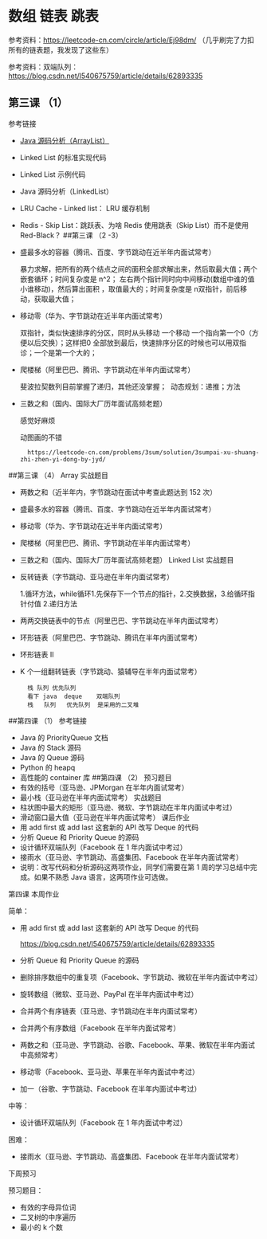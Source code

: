 
# 数组 链表 跳表
参考资料：https://leetcode-cn.com/circle/article/Ej98dm/  （几乎刷完了力扣所有的链表题，我发现了这些东）

参考资料：双端队列：https://blog.csdn.net/l540675759/article/details/62893335

## 第三课 （1）
参考链接

+ [Java 源码分析（ArrayList）](http://developer.classpath.org/doc/java/util/ArrayList-source.html)
+ Linked List 的标准实现代码
+ Linked List 示例代码
+ Java 源码分析（LinkedList）
+ LRU Cache - Linked list： LRU 缓存机制
+ Redis - Skip List：跳跃表、为啥 Redis 使用跳表（Skip List）而不是使用 Red-Black？
##第三课 （2 -3）
+ 盛最多水的容器（腾讯、百度、字节跳动在近半年内面试常考）
    
    暴力求解，把所有的两个结点之间的面积全部求解出来，然后取最大值；两个嵌套循环；时间复杂度是 n^2；
左右两个指针同时向中间移动(数组中谁的值小谁移动)，然后算出面积 ，取值最大的；时间复杂度是 n双指针，前后移动，获取最大值；
+ 移动零（华为、字节跳动在近半年内面试常考）
    
    双指针，类似快速排序的分区，同时从头移动 一个移动 一个指向第一个0（方便以后交换）；这样把0 全部放到最后，快速排序分区的时候也可以用双指诊；一个是第一个大的；
+ 爬楼梯（阿里巴巴、腾讯、字节跳动在半年内面试常考）

    斐波拉契数列目前掌握了递归，其他还没掌握；  动态规划：递推；方法
+ 三数之和（国内、国际大厂历年面试高频老题）  
  
    感觉好麻烦
    
    动图画的不错
  
        https://leetcode-cn.com/problems/3sum/solution/3sumpai-xu-shuang-zhi-zhen-yi-dong-by-jyd/

##第三课 （4）
Array 实战题目
+ 两数之和（近半年内，字节跳动在面试中考查此题达到 152 次）
+ 盛最多水的容器（腾讯、百度、字节跳动在近半年内面试常考）
+ 移动零（华为、字节跳动在近半年内面试常考）
+ 爬楼梯（阿里巴巴、腾讯、字节跳动在半年内面试常考）
+ 三数之和（国内、国际大厂历年面试高频老题）
Linked List 实战题目
+ 反转链表（字节跳动、亚马逊在半年内面试常考）
        
    1.循环方法，while循环1.先保存下一个节点的指针，2.交换数据，3.给循环指针付值
2.递归方法
+ 两两交换链表中的节点（阿里巴巴、字节跳动在半年内面试常考）
+ 环形链表（阿里巴巴、字节跳动、腾讯在半年内面试常考）
+ 环形链表 II
+ K 个一组翻转链表（字节跳动、猿辅导在半年内面试常考）



        栈 队列 优先队列
        看下 java  deque    双端队列
        栈   队列   优先队列  是采用的二叉堆

##第四课 （1）
参考链接
+ Java 的 PriorityQueue 文档
+ Java 的 Stack 源码
+ Java 的 Queue 源码
+ Python 的 heapq
+ 高性能的 container 库
##第四课 （2）
预习题目
+ 有效的括号（亚马逊、JPMorgan 在半年内面试常考）
+ 最小栈（亚马逊在半年内面试常考）
实战题目
+ 柱状图中最大的矩形（亚马逊、微软、字节跳动在半年内面试中考过）
+ 滑动窗口最大值（亚马逊在半年内面试常考）
课后作业
+ 用 add first 或 add last 这套新的 API 改写 Deque 的代码
+ 分析 Queue 和 Priority Queue 的源码
+ 设计循环双端队列（Facebook 在 1 年内面试中考过）
+ 接雨水（亚马逊、字节跳动、高盛集团、Facebook 在半年内面试常考）
+ 说明：改写代码和分析源码这两项作业，同学们需要在第 1 周的学习总结中完成。如果不熟悉 Java 语言，这两项作业可选做。

第四课
本周作业


简单：
+ 用 add first 或 add last 这套新的 API 改写 Deque 的代码

    https://blog.csdn.net/l540675759/article/details/62893335
+ 分析 Queue 和 Priority Queue 的源码
+ 删除排序数组中的重复项（Facebook、字节跳动、微软在半年内面试中考过）
+ 旋转数组（微软、亚马逊、PayPal 在半年内面试中考过）
+ 合并两个有序链表（亚马逊、字节跳动在半年内面试常考）
+ 合并两个有序数组（Facebook 在半年内面试常考）
+ 两数之和（亚马逊、字节跳动、谷歌、Facebook、苹果、微软在半年内面试中高频常考）
+ 移动零（Facebook、亚马逊、苹果在半年内面试中考过）
+ 加一（谷歌、字节跳动、Facebook 在半年内面试中考过）

中等：
+ 设计循环双端队列（Facebook 在 1 年内面试中考过）

困难：
+ 接雨水（亚马逊、字节跳动、高盛集团、Facebook 在半年内面试常考）

下周预习

预习题目：
+ 有效的字母异位词
+ 二叉树的中序遍历
+ 最小的 k 个数

